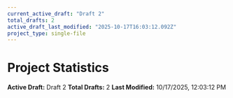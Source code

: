 ```yaml
---
current_active_draft: "Draft 2"
total_drafts: 2
active_draft_last_modified: "2025-10-17T16:03:12.092Z"
project_type: single-file
---
```


# Project Statistics

**Active Draft:** Draft 2
**Total Drafts:** 2
**Last Modified:** 10/17/2025, 12:03:12 PM
